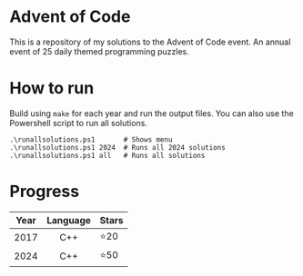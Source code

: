 # Advent of Code
This is a repository of my solutions to the Advent of Code event. An annual event of 25 daily themed programming puzzles.

# How to run

Build using ```make``` for each year and run the output files. You can also use the Powershell script to run all solutions.

```
.\runallsolutions.ps1       # Shows menu
.\runallsolutions.ps1 2024  # Runs all 2024 solutions
.\runallsolutions.ps1 all   # Runs all solutions
```


# Progress

| Year |  Language  | Stars |
|------|:----------:|-------|
|2017  |C++         | ⭐20  |
|2024  |C++         | ⭐50  |
